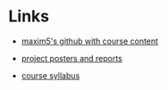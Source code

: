 # Links

- [maxim5's github with course content](https://github.com/maxim5/cs229-2018-autumn)

- [project posters and reports](https://cs229.stanford.edu/proj2018/)

- [course syllabus](https://cs229.stanford.edu/syllabus-autumn2018.html)
